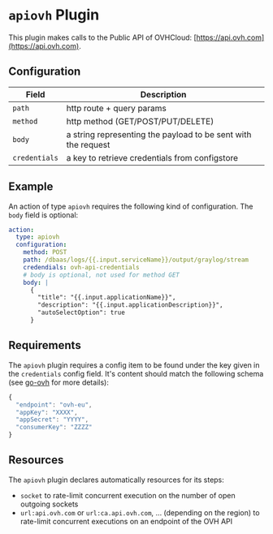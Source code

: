 # `apiovh` Plugin

This plugin makes calls to the Public API of OVHCloud: [https://api.ovh.com](https://api.ovh.com).

## Configuration

|Field|Description
|---|---
| `path` | http route + query params
| `method` | http method (GET/POST/PUT/DELETE)
| `body` | a string representing the payload to be sent with the request
| `credentials` | a key to retrieve credentials from configstore

## Example

An action of type `apiovh` requires the following kind of configuration. The `body` field is optional:

```yaml
action:
  type: apiovh
  configuration:
    method: POST
    path: /dbaas/logs/{{.input.serviceName}}/output/graylog/stream
    credendials: ovh-api-credentials
    # body is optional, not used for method GET
    body: |
      {
        "title": "{{.input.applicationName}}",
        "description": "{{.input.applicationDescription}}",
        "autoSelectOption": true
      }
```

## Requirements

The `apiovh` plugin requires a config item to be found under the key given in the `credentials` config field. It's content should match the following schema (see [go-ovh](https://github.com/ovh/go-ovh) for more details):

```js
{
  "endpoint": "ovh-eu",
  "appKey": "XXXX",
  "appSecret": "YYYY",
  "consumerKey": "ZZZZ"
}
```

## Resources

The `apiovh` plugin declares automatically resources for its steps:
- `socket` to rate-limit concurrent execution on the number of open outgoing sockets
- `url:api.ovh.com` or `url:ca.api.ovh.com`, ... (depending on the region) to rate-limit concurrent executions on an endpoint of the OVH API